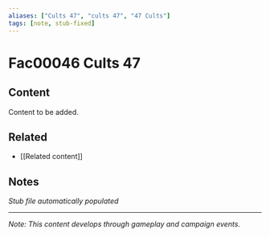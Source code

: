 ```yaml
---
aliases: ["Cults 47", "cults 47", "47 Cults"]
tags: [note, stub-fixed]
---
```


# Fac00046 Cults 47

## Content
Content to be added.

## Related
- [[Related content]]

## Notes
*Stub file automatically populated*

---
*Note: This content develops through gameplay and campaign events.*